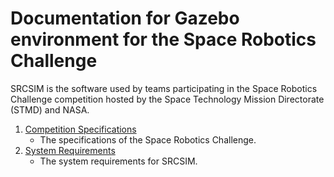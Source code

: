 # Documentation for Gazebo environment for the Space Robotics Challenge


SRCSIM is the software used by teams participating in the Space Robotics
Challenge competition hosted by the Space Technology Mission Directorate (STMD)
and NASA.

1. [Competition Specifications](https://bitbucket.org/osrf/srcsim/wiki/competition_specifications)
    * The specifications of the Space Robotics Challenge.
1. [System Requirements](https://bitbucket.org/osrf/srcsim/wiki/system_requirements)
    * The system requirements for SRCSIM.